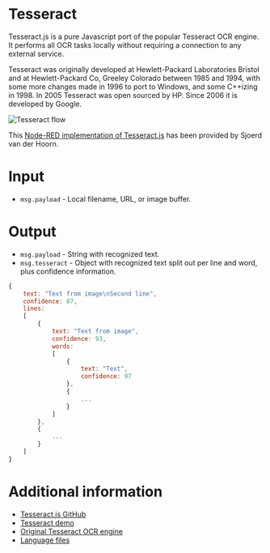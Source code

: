 # Tesseract
Tesseract.js is a pure Javascript port of the popular Tesseract OCR engine. It performs all OCR tasks locally without requiring a connection to any external service.

Tesseract was originally developed at Hewlett-Packard Laboratories Bristol and at Hewlett-Packard Co, Greeley Colorado between 1985 and 1994, with some more changes made in 1996 to port to Windows, and some C++izing in 1998. In 2005 Tesseract was open sourced by HP. Since 2006 it is developed by Google.

![Tesseract flow](https://github.com/sjoerdvanderhoorn/node-red-contrib-tesseract/raw/master/tesseract-flow.png)

This [Node-RED implementation of Tesseract.js](https://github.com/sjoerdvanderhoorn/node-red-contrib-tesseract) has been provided by Sjoerd van der Hoorn.

# Input
* `msg.payload` - Local filename, URL, or image buffer.

# Output
* `msg.payload` - String with recognized text.
* `msg.tesseract` - Object with recognized text split out per line and word, plus confidence information.

```js
{
	text: "Text from image\nSecond line",
	confidence: 87,
	lines: 
	[
		{
			text: "Text from image",
			confidence: 93,
			words:
			[
				{
					text: "Text",
					confidence: 97
				},
				{
					...
				}
			]
		},
		{
			...
		}
	]
}
```

# Additional information
* [Tesseract.js GitHub](https://github.com/naptha/tesseract.js)
* [Tesseract demo](http://tesseract.projectnaptha.com/)
* [Original Tesseract OCR engine](https://github.com/tesseract-ocr/tesseract)
* [Language files](https://github.com/naptha/tessdata/tree/gh-pages/3.02)